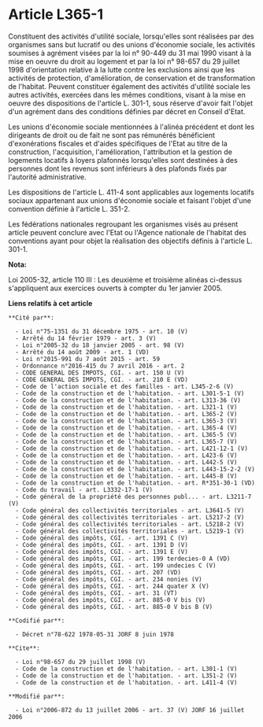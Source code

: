 # Article L365-1

Constituent des activités d'utilité sociale, lorsqu'elles sont réalisées par des organismes sans but lucratif ou des unions
d'économie sociale, les activités soumises à agrément visées par la loi n° 90-449 du 31 mai 1990 visant à la mise en oeuvre
du droit au logement et par la loi n° 98-657 du 29 juillet 1998 d'orientation relative à la lutte contre les exclusions ainsi
que les activités de protection, d'amélioration, de conservation et de transformation de l'habitat. Peuvent constituer
également des activités d'utilité sociale les autres activités, exercées dans les mêmes conditions, visant à la mise en
oeuvre des dispositions de l'article L. 301-1, sous réserve d'avoir fait l'objet d'un agrément dans des conditions définies
par décret en Conseil d'Etat. 

Les unions d'économie sociale mentionnées à l'alinéa précédent et dont les dirigeants de droit ou de fait ne sont pas
rémunérés bénéficient d'exonérations fiscales et d'aides spécifiques de l'Etat au titre de la construction, l'acquisition,
l'amélioration, l'attribution et la gestion de logements locatifs à loyers plafonnés lorsqu'elles sont destinées à des
personnes dont les revenus sont inférieurs à des plafonds fixés par l'autorité administrative. 

Les dispositions de l'article L. 411-4 sont applicables aux logements locatifs sociaux appartenant aux unions d'économie
sociale et faisant l'objet d'une convention définie à l'article L. 351-2. 

Les fédérations nationales regroupant les organismes visés au présent article peuvent conclure avec l'Etat ou l'Agence
nationale de l'habitat des conventions ayant pour objet la réalisation des objectifs définis à l'article L. 301-1.

**Nota:**

Loi 2005-32, article 110 III : Les deuxième et troisième alinéas ci-dessus s'appliquent aux exercices ouverts à compter du
1er janvier 2005.

**Liens relatifs à cet article**

	**Cité par**:

	  - Loi n°75-1351 du 31 décembre 1975 - art. 10 (V)
	  - Arrêté du 14 février 1979 - art. 3 (V)
	  - Loi n°2005-32 du 18 janvier 2005 - art. 98 (V)
	  - Arrêté du 14 août 2009 - art. 1 (VD)
	  - Loi n°2015-991 du 7 août 2015 - art. 59
	  - Ordonnance n°2016-415 du 7 avril 2016 - art. 2
	  - CODE GENERAL DES IMPOTS, CGI. - art. 150 U (V)
	  - CODE GENERAL DES IMPOTS, CGI. - art. 210 E (VD)
	  - Code de l'action sociale et des familles - art. L345-2-6 (V)
	  - Code de la construction et de l'habitation. - art. L301-5-1 (V)
	  - Code de la construction et de l'habitation. - art. L313-36 (V)
	  - Code de la construction et de l'habitation. - art. L321-1 (V)
	  - Code de la construction et de l'habitation. - art. L365-2 (V)
	  - Code de la construction et de l'habitation. - art. L365-3 (V)
	  - Code de la construction et de l'habitation. - art. L365-4 (V)
	  - Code de la construction et de l'habitation. - art. L365-5 (V)
	  - Code de la construction et de l'habitation. - art. L365-7 (V)
	  - Code de la construction et de l'habitation. - art. L421-12-1 (V)
	  - Code de la construction et de l'habitation. - art. L423-6 (V)
	  - Code de la construction et de l'habitation. - art. L442-5 (V)
	  - Code de la construction et de l'habitation. - art. L443-15-2-2 (V)
	  - Code de la construction et de l'habitation. - art. L445-8 (V)
	  - Code de la construction et de l'habitation. - art. R*351-30-1 (VD)
	  - Code du travail - art. L3332-17-1 (V)
	  - Code général de la propriété des personnes publ... - art. L3211-7 (V)
	  - Code général des collectivités territoriales - art. L3641-5 (V)
	  - Code général des collectivités territoriales - art. L5217-2 (V)
	  - Code général des collectivités territoriales - art. L5218-2 (V)
	  - Code général des collectivités territoriales - art. L5219-1 (V)
	  - Code général des impôts, CGI. - art. 1391 C (V)
	  - Code général des impôts, CGI. - art. 1391 D (V)
	  - Code général des impôts, CGI. - art. 1391 E (V)
	  - Code général des impôts, CGI. - art. 199 terdecies-0 A (VD)
	  - Code général des impôts, CGI. - art. 199 undecies C (V)
	  - Code général des impôts, CGI. - art. 207 (VD)
	  - Code général des impôts, CGI. - art. 234 nonies (V)
	  - Code général des impôts, CGI. - art. 244 quater X (V)
	  - Code général des impôts, CGI. - art. 31 (VT)
	  - Code général des impôts, CGI. - art. 885-0 V bis (V)
	  - Code général des impôts, CGI. - art. 885-0 V bis B (V)

	**Codifié par**:

	  - Décret n°78-622 1978-05-31 JORF 8 juin 1978

	**Cite**:

	  - Loi n°98-657 du 29 juillet 1998 (V)
	  - Code de la construction et de l'habitation. - art. L301-1 (V)
	  - Code de la construction et de l'habitation. - art. L351-2 (V)
	  - Code de la construction et de l'habitation. - art. L411-4 (V)

	**Modifié par**:

	  - Loi n°2006-872 du 13 juillet 2006 - art. 37 (V) JORF 16 juillet 2006
